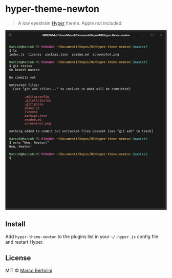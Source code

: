 # hyper-theme-newton

> A low eyestrain [Hyper](https://hyper.is) theme. Apple not included.

![](screenshot.png)

## Install

Add `hyper-theme-newton` to the plugins list in your `~/.hyper.js` config file and restart Hyper.

## License

MIT © [Marco Bertolini](http://www.marcobertolini.net)
